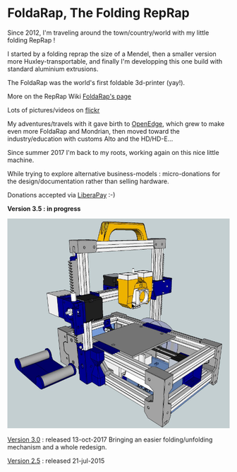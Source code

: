 FoldaRap, The Folding RepRap
============================
Since 2012, I'm traveling around the town/country/world with my little folding RepRap !

I started by a folding reprap the size of a Mendel, then a smaller version more Huxley-transportable, and finally I'm developping this one build with standard aluminium extrusions.

The FoldaRap was the world's first foldable 3d-printer (yay!).

More on the RepRap Wiki [FoldaRap's page](http://reprap.org/wiki/FoldaRap)

Lots of pictures/videos on [flickr](http://www.flickr.com/photos/watsdesign/tags/foldarap/)

My adventures/travels with it gave birth to [OpenEdge](https://openedge.cc), which grew to make even more FoldaRap and Mondrian, then moved toward the industry/education with customs Alto and the HD/HD-E...

Since summer 2017 I'm back to my roots, working again on this nice little machine.

While trying to explore alternative business-models : micro-donations for the design/documentation rather than selling hardware.

Donations accepted via [LiberaPay](https://liberapay.com/EmmanuelG/?lang=en) :-)

**Version 3.5 : in progress**

![FoldaRap 3.5 color scheme](https://github.com/EmmanuelG/Foldarap/blob/master/Folda3.5-color.jpg "FoldaRap 3.5 Color Scheme")

[Version 3.0](https://github.com/EmmanuelG/Foldarap/tree/FoldaRap-3.0) : released 13-oct-2017
Bringing an easier folding/unfolding mechanism and a whole redesign.

[Version 2.5](https://github.com/EmmanuelG/Foldarap/tree/FoldaRap-2.5) : released 21-jul-2015
